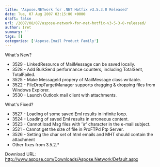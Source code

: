 ```yaml
---
title: 'Aspose.NETwork for .NET Hotfix v3.5.3.0 Released'
date: Tue, 07 Aug 2007 03:15:00 +0000
draft: false
url: /2007/08/07/aspose-network-for-net-hotfix-v3-5-3-0-released/
author: Iret
summary: ''
tags: []
categories: ['Aspose.Email Product Family']
---
```


What's New?

*   3529 - LinkedResource of MailMessage can be saved locally.
*   3528 - Add BulkSend performance counters, including TotalSent, TotalFailed.
*   3525 - Make MessageId propery of MailMessage class writable.
*   3522 - FileDropTargetManager supports dragging & dropping files from Windows Explorer.
*   3530 - Launch Outlook mail client with attachments.

What's Fixed?

*   3527 - Loading of some saved Eml results in infinite loop.
*   3524 - Loading of saved Eml results in erroneous content.
*   3523 - Cannot load Msg files with '\\r' character in the e-mail subject.
*   3521 - Cannot get the size of file in ProFTPd Ftp Server.
*   3526 - Setting the char set of html emails and MHT should contain the attachment
*   Other fixes from 3.5.2.\*

Download URL: http://www.aspose.com/Downloads/Aspose.Network/Default.aspx








